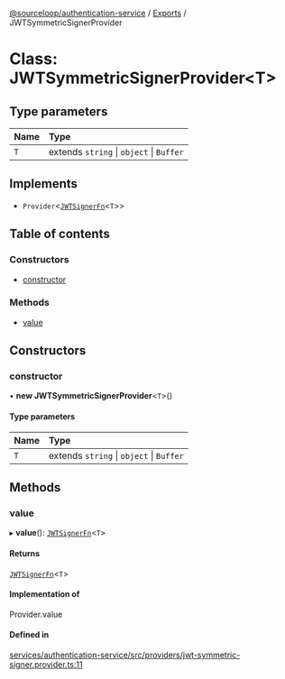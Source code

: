 [@sourceloop/authentication-service](../README.md) / [Exports](../modules.md) / JWTSymmetricSignerProvider

# Class: JWTSymmetricSignerProvider<T\>

## Type parameters

| Name | Type |
| :------ | :------ |
| `T` | extends `string` \| `object` \| `Buffer` |

## Implements

- `Provider`<[`JWTSignerFn`](../modules.md#jwtsignerfn)<`T`\>\>

## Table of contents

### Constructors

- [constructor](JWTSymmetricSignerProvider.md#constructor)

### Methods

- [value](JWTSymmetricSignerProvider.md#value)

## Constructors

### constructor

• **new JWTSymmetricSignerProvider**<`T`\>()

#### Type parameters

| Name | Type |
| :------ | :------ |
| `T` | extends `string` \| `object` \| `Buffer` |

## Methods

### value

▸ **value**(): [`JWTSignerFn`](../modules.md#jwtsignerfn)<`T`\>

#### Returns

[`JWTSignerFn`](../modules.md#jwtsignerfn)<`T`\>

#### Implementation of

Provider.value

#### Defined in

[services/authentication-service/src/providers/jwt-symmetric-signer.provider.ts:11](https://github.com/sourcefuse/loopback4-microservice-catalog/blob/a84fe677/services/authentication-service/src/providers/jwt-symmetric-signer.provider.ts#L11)
